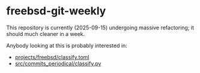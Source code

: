 # freebsd-git-weekly

This repository is currently (2025-09-15) undergoing massive refactoring; it
should much cleaner in a week.

Anybody looking at this is probably interested in:
- [projects/freebsd/classify.toml](projects/freebsd/classify.toml)
- [src/commits_periodical/classify.py](src/commits_periodical/classify.py)
